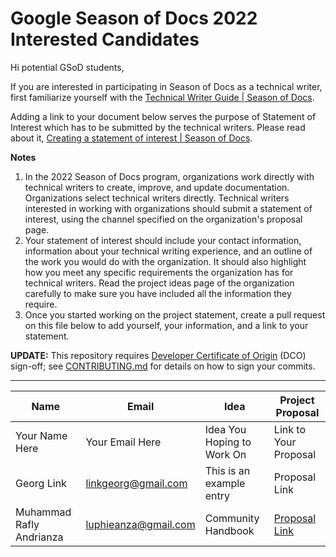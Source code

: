 # Google Season of Docs 2022 Interested Candidates

Hi potential GSoD students,

If you are interested in participating in Season of Docs as a technical writer, first familiarize yourself with the [Technical Writer Guide | Season of Docs](https://developers.google.com/season-of-docs/docs/tech-writer-guide).

Adding a link to your document below serves the purpose of Statement of Interest which has to be submitted by the technical writers. Please read about it, [Creating a statement of interest | Season of Docs](https://developers.google.com/season-of-docs/docs/tech-writer-statement).

**Notes**
1. In the 2022 Season of Docs program, organizations work directly with technical writers to create, improve, and update documentation. Organizations select technical writers directly. Technical writers interested in working with organizations should submit a statement of interest, using the channel specified on the organization's proposal page.
2. Your statement of interest should include your contact information, information about your technical writing experience, and an outline of the work you would do with the organization. It should also highlight how you meet any specific requirements the organization has for technical writers. Read the project ideas page of the organization carefully to make sure you have included all the information they require.
3. Once you started working on the project statement, create a pull request on this file below to add yourself, your information, and a link to your statement.

**UPDATE:** This repository requires [Developer Certificate of Origin](https://developercertificate.org/) (DCO) sign-off; see [CONTRIBUTING.md](https://github.com/chaoss/governance/blob/master/CONTRIBUTING.md#code-or-document-change-contributions-github-interface) for details on how to sign your commits. 

------

| Name | Email | Idea | Project Proposal |
| --- | --- | --- | --- |
| Your Name Here | Your Email Here |  Idea You Hoping to Work On | Link to Your Proposal |
| Georg Link | linkgeorg@gmail.com | This is an example entry | Proposal Link |
| Muhammad Rafly Andrianza | luphieanza@gmail.com | Community Handbook | [Proposal Link](https://docs.google.com/document/d/1dwJFzEXpw5NB932AGrhmpmI8ipu4k1mTPMgdwJtkugQ/edit?usp=sharing) |
